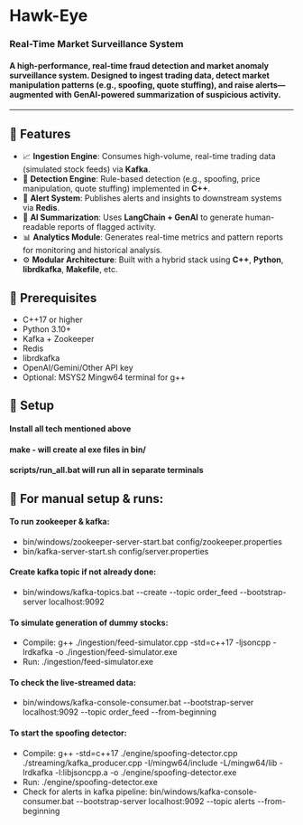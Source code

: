 # Hawk-Eye
### Real-Time Market Surveillance System

#### A high-performance, real-time fraud detection and market anomaly surveillance system. Designed to ingest trading data, detect market manipulation patterns (e.g., spoofing, quote stuffing), and raise alerts—augmented with GenAI-powered summarization of suspicious activity.

---

## 📌 Features

- 📈 **Ingestion Engine**: Consumes high-volume, real-time trading data (simulated stock feeds) via **Kafka**.
- 🧩 **Detection Engine**: Rule-based detection (e.g., spoofing, price manipulation, quote stuffing) implemented in **C++**.
- 🚨 **Alert System**: Publishes alerts and insights to downstream systems via **Redis**.
- 🤖 **AI Summarization**: Uses **LangChain + GenAI** to generate human-readable reports of flagged activity.
- 📊 **Analytics Module**: Generates real-time metrics and pattern reports for monitoring and historical analysis.
- ⚙️ **Modular Architecture**: Built with a hybrid stack using **C++**, **Python**, **librdkafka**, **Makefile**, etc.


## 📌 Prerequisites

- C++17 or higher
- Python 3.10+
- Kafka + Zookeeper
- Redis
- librdkafka
- OpenAI/Gemini/Other API key
- Optional: MSYS2 Mingw64 terminal for g++ 

## 📌 Setup

#### Install all tech mentioned above

#### make - will create al exe files in bin/

#### scripts/run_all.bat will run all in separate terminals

## 📌 For manual setup & runs:

#### To run zookeeper & kafka:

  - bin/windows/zookeeper-server-start.bat config/zookeeper.properties
  - bin/kafka-server-start.sh config/server.properties

#### Create kafka topic if not already done:

  - bin/windows/kafka-topics.bat --create --topic order_feed --bootstrap-server localhost:9092

#### To simulate generation of dummy stocks:

  - Compile: g++ ./ingestion/feed-simulator.cpp -std=c++17 -ljsoncpp -lrdkafka -o ./ingestion/feed-simulator.exe
  - Run: ./ingestion/feed-simulator.exe

#### To check the live-streamed data:

  - bin/windows/kafka-console-consumer.bat --bootstrap-server localhost:9092 --topic order_feed --from-beginning

#### To start the spoofing detector:

  - Compile: g++ -std=c++17 ./engine/spoofing-detector.cpp ./streaming/kafka_producer.cpp -I/mingw64/include -L/mingw64/lib -lrdkafka -l:libjsoncpp.a -o ./engine/spoofing-detector.exe
  - Run: ./engine/spoofing-detector.exe
  - Check for alerts in kafka pipeline: bin/windows/kafka-console-consumer.bat --bootstrap-server localhost:9092 --topic alerts --from-beginning










